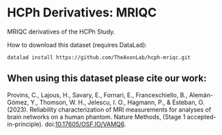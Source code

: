 # HCPh Derivatives: MRIQC

MRIQC derivatives of the HCPh Study.

How to download this dataset (requires DataLad):

```
datalad install https://github.com/TheAxonLab/hcph-mriqc.git
```

## When using this dataset please cite our work:

Provins, C., Lajous, H., Savary, E., Fornari, E., Franceschiello, B., Alemán-Gómez, Y., Thomson, W. H., Jelescu, I. O., Hagmann, P., & Esteban, O. (2023). Reliability characterization of MRI measurements for analyses of brain networks on a human phantom. Nature Methods, (Stage 1 accepted-in-principle). doi:[10.17605/OSF.IO/VAMQ6](https://doi.org/10.17605/OSF.IO/VAMQ6).
